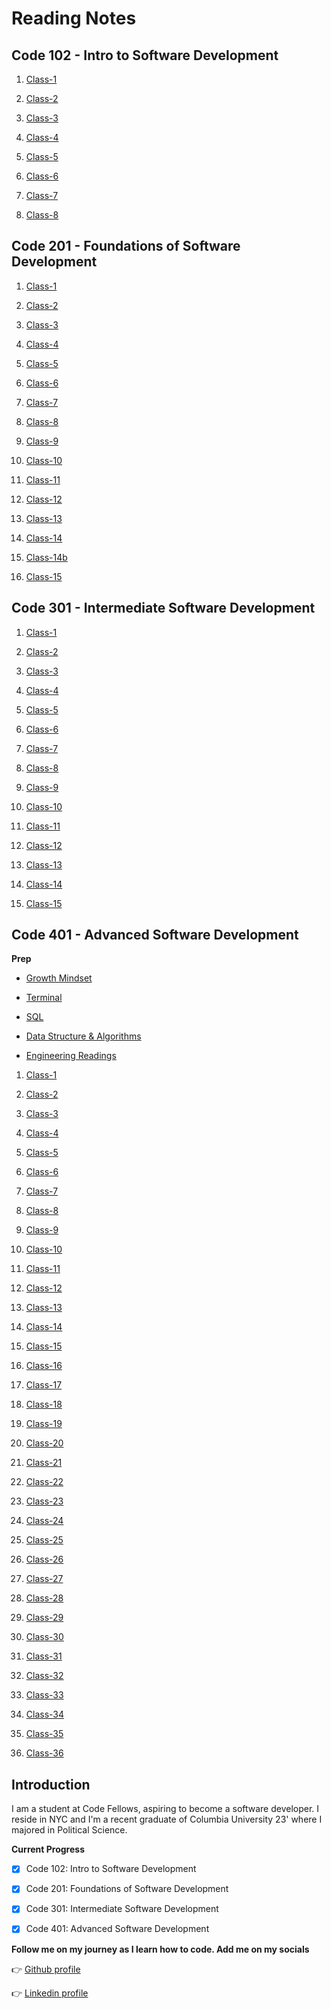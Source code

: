 # Reading Notes
## Code 102 - Intro to Software Development


1. [Class-1](https://jennisung.github.io/reading-notes/codefellows102:reading-notes/class-1)

2. [Class-2](https://jennisung.github.io/reading-notes/codefellows102:reading-notes/class-2)

3. [Class-3](https://jennisung.github.io/reading-notes/codefellows102:reading-notes/class-3)

4. [Class-4](https://jennisung.github.io/reading-notes/codefellows102:reading-notes/class-4)

5. [Class-5](https://jennisung.github.io/reading-notes/codefellows102:reading-notes/class-5)

6. [Class-6](https://jennisung.github.io/reading-notes/codefellows102:reading-notes/class-6)

7. [Class-7](https://jennisung.github.io/reading-notes/codefellows102:reading-notes/class-7)

8. [Class-8](https://jennisung.github.io/reading-notes/codefellows102:reading-notes/class-8)

## Code 201 - Foundations of Software Development


1. [Class-1](https://jennisung.github.io/reading-notes/codefellows201:reading-notes/class-1)

2. [Class-2](https://jennisung.github.io/reading-notes/codefellows201:reading-notes/class-2)

3. [Class-3](https://jennisung.github.io/reading-notes/codefellows201:reading-notes/class-3)

4. [Class-4](https://jennisung.github.io/reading-notes/codefellows201:reading-notes/class-4)

5. [Class-5](https://jennisung.github.io/reading-notes/codefellows201:reading-notes/class-5)

6. [Class-6](https://jennisung.github.io/reading-notes/codefellows201:reading-notes/class-6)

7. [Class-7](https://jennisung.github.io/reading-notes/codefellows201:reading-notes/class-7)

8. [Class-8](https://jennisung.github.io/reading-notes/codefellows201:reading-notes/class-8)

9. [Class-9](https://jennisung.github.io/reading-notes/codefellows201:reading-notes/class-9)

10. [Class-10](https://jennisung.github.io/reading-notes/codefellows201:reading-notes/class-10)

11. [Class-11](https://jennisung.github.io/reading-notes/codefellows201:reading-notes/class-11)

12. [Class-12](https://jennisung.github.io/reading-notes/codefellows201:reading-notes/class-12)

13. [Class-13](https://jennisung.github.io/reading-notes/codefellows201:reading-notes/class-13)

14. [Class-14](https://jennisung.github.io/reading-notes/codefellows201:reading-notes/class-14)

15. [Class-14b](https://jennisung.github.io/reading-notes/codefellows201:reading-notes/class-14b)

16. [Class-15](https://jennisung.github.io/reading-notes/codefellows201:reading-notes/class-15)

## Code 301 - Intermediate Software Development

1. [Class-1](https://jennisung.github.io/reading-notes/codefellows301:reading-notes/class-1)

2. [Class-2](https://jennisung.github.io/reading-notes/codefellows301:reading-notes/class-2)

3. [Class-3](https://jennisung.github.io/reading-notes/codefellows301:reading-notes/class-3)

4. [Class-4](https://jennisung.github.io/reading-notes/codefellows301:reading-notes/class-4)

5. [Class-5](https://jennisung.github.io/reading-notes/codefellows301:reading-notes/class-5)

6. [Class-6](https://jennisung.github.io/reading-notes/codefellows301:reading-notes/class-6)

7. [Class-7](https://jennisung.github.io/reading-notes/codefellows301:reading-notes/class-7)

8. [Class-8](https://jennisung.github.io/reading-notes/codefellows301:reading-notes/class-8)

9. [Class-9](https://jennisung.github.io/reading-notes/codefellows301:reading-notes/class-9)

10. [Class-10](https://jennisung.github.io/reading-notes/codefellows301:reading-notes/class-10)

11. [Class-11](https://jennisung.github.io/reading-notes/codefellows301:reading-notes/class-11)

12. [Class-12](https://jennisung.github.io/reading-notes/codefellows301:reading-notes/class-12)

13. [Class-13](https://jennisung.github.io/reading-notes/codefellows301:reading-notes/class-13)

14. [Class-14](https://jennisung.github.io/reading-notes/codefellows301:reading-notes/class-14)

15. [Class-15](https://jennisung.github.io/reading-notes/codefellows301:reading-notes/class-15)



## Code 401 - Advanced Software Development

**Prep**

* [Growth Mindset](https://jennisung.github.io/reading-notes/codefellows401:reading-notes/prep-1) 

* [Terminal](https://jennisung.github.io/reading-notes/codefellows401:reading-notes/prep-2)

* [SQL](https://jennisung.github.io/reading-notes/codefellows401:reading-notes/prep-3)

* [Data Structure & Algorithms](https://jennisung.github.io/reading-notes/codefellows401:reading-notes/prep-4)

* [Engineering Readings](https://jennisung.github.io/reading-notes/codefellows401:reading-notes/prep-5)



1. [Class-1](https://jennisung.github.io/reading-notes/codefellows401:reading-notes/class-1)

2. [Class-2](https://jennisung.github.io/reading-notes/codefellows401:reading-notes/class-2)

3. [Class-3](https://jennisung.github.io/reading-notes/codefellows401:reading-notes/class-3)

4. [Class-4](https://jennisung.github.io/reading-notes/codefellows401:reading-notes/class-4)

5. [Class-5](https://jennisung.github.io/reading-notes/codefellows401:reading-notes/class-5)

6. [Class-6](https://jennisung.github.io/reading-notes/codefellows401:reading-notes/class-6)

7. [Class-7](https://jennisung.github.io/reading-notes/codefellows401:reading-notes/class-7)

8. [Class-8](https://jennisung.github.io/reading-notes/codefellows401:reading-notes/class-8)

9. [Class-9](https://jennisung.github.io/reading-notes/codefellows401:reading-notes/class-9)

10. [Class-10](https://jennisung.github.io/reading-notes/codefellows401:reading-notes/class-10)

11. [Class-11](https://jennisung.github.io/reading-notes/codefellows401:reading-notes/class-11)

12. [Class-12](https://jennisung.github.io/reading-notes/codefellows401:reading-notes/class-12)

13. [Class-13](https://jennisung.github.io/reading-notes/codefellows401:reading-notes/class-13)

14. [Class-14](https://jennisung.github.io/reading-notes/codefellows401:reading-notes/class-14)

15. [Class-15](https://jennisung.github.io/reading-notes/codefellows401:reading-notes/class-15)

16. [Class-16](https://jennisung.github.io/reading-notes/codefellows401:reading-notes/class-16)

17. [Class-17](https://jennisung.github.io/reading-notes/codefellows401:reading-notes/class-17)

18. [Class-18](https://jennisung.github.io/reading-notes/codefellows401:reading-notes/class-18)

19. [Class-19](https://jennisung.github.io/reading-notes/codefellows401:reading-notes/class-19)

20. [Class-20](https://jennisung.github.io/reading-notes/codefellows401:reading-notes/class-20)

21. [Class-21](https://jennisung.github.io/reading-notes/codefellows401:reading-notes/class-21)

22. [Class-22](https://jennisung.github.io/reading-notes/codefellows401:reading-notes/class-22)

23. [Class-23](https://jennisung.github.io/reading-notes/codefellows401:reading-notes/class-23)

24. [Class-24](https://jennisung.github.io/reading-notes/codefellows401:reading-notes/class-24)

25. [Class-25](https://jennisung.github.io/reading-notes/codefellows401:reading-notes/class-25)

26. [Class-26](https://jennisung.github.io/reading-notes/codefellows401:reading-notes/class-26)

27. [Class-27](https://jennisung.github.io/reading-notes/codefellows401:reading-notes/class-27)

28. [Class-28](https://jennisung.github.io/reading-notes/codefellows401:reading-notes/class-28)

29. [Class-29](https://jennisung.github.io/reading-notes/codefellows401:reading-notes/class-29)

30. [Class-30](https://jennisung.github.io/reading-notes/codefellows401:reading-notes/class-30)

31. [Class-31](https://jennisung.github.io/reading-notes/codefellows401:reading-notes/class-31)

32. [Class-32](https://jennisung.github.io/reading-notes/codefellows401:reading-notes/class-32)

33. [Class-33](https://jennisung.github.io/reading-notes/codefellows401:reading-notes/class-33)

34. [Class-34](https://jennisung.github.io/reading-notes/codefellows401:reading-notes/class-34)

35. [Class-35](https://jennisung.github.io/reading-notes/codefellows401:reading-notes/class-35)

36. [Class-36](https://jennisung.github.io/reading-notes/codefellows401:reading-notes/class-36)


## Introduction

I am a student at Code Fellows, aspiring to become a software developer. I reside in NYC and I'm a recent graduate of Columbia University 23' where I majored in Political Science.

**Current Progress**

- [x] Code 102: Intro to Software Development

- [x] Code 201: Foundations of Software Development

- [x] Code 301: Intermediate Software Development

- [x] Code 401: Advanced Software Development


**Follow me on my journey as I learn how to code. Add me on my socials**

👉 [Github profile](https://github.com/jennisung)  

👉 [Linkedin profile](https://www.linkedin.com/in/jennisung/)
